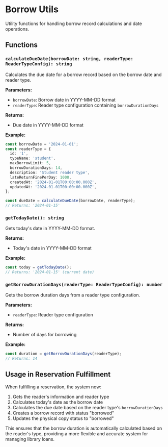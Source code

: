 # Borrow Utils

Utility functions for handling borrow record calculations and date operations.

## Functions

### `calculateDueDate(borrowDate: string, readerType: ReaderTypeConfig): string`

Calculates the due date for a borrow record based on the borrow date and reader type.

**Parameters:**
- `borrowDate`: Borrow date in YYYY-MM-DD format
- `readerType`: Reader type configuration containing `borrowDurationDays`

**Returns:**
- Due date in YYYY-MM-DD format

**Example:**
```typescript
const borrowDate = '2024-01-01';
const readerType = {
  id: '1',
  typeName: 'student',
  maxBorrowLimit: 5,
  borrowDurationDays: 14,
  description: 'Student reader type',
  lateReturnFinePerDay: 1000,
  createdAt: '2024-01-01T00:00:00.000Z',
  updatedAt: '2024-01-01T00:00:00.000Z',
};

const dueDate = calculateDueDate(borrowDate, readerType);
// Returns: '2024-01-15'
```

### `getTodayDate(): string`

Gets today's date in YYYY-MM-DD format.

**Returns:**
- Today's date in YYYY-MM-DD format

**Example:**
```typescript
const today = getTodayDate();
// Returns: '2024-01-15' (current date)
```

### `getBorrowDurationDays(readerType: ReaderTypeConfig): number`

Gets the borrow duration days from a reader type configuration.

**Parameters:**
- `readerType`: Reader type configuration

**Returns:**
- Number of days for borrowing

**Example:**
```typescript
const duration = getBorrowDurationDays(readerType);
// Returns: 14
```

## Usage in Reservation Fulfillment

When fulfilling a reservation, the system now:

1. Gets the reader's information and reader type
2. Calculates today's date as the borrow date
3. Calculates the due date based on the reader type's `borrowDurationDays`
4. Creates a borrow record with status "borrowed"
5. Updates the physical copy status to "borrowed"

This ensures that the borrow duration is automatically calculated based on the reader's type, providing a more flexible and accurate system for managing library loans.
